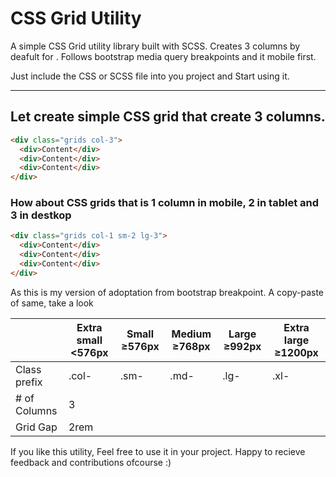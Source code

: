 # CSS Grid Utility 
A simple CSS Grid utility library built with SCSS. Creates 3 columns by deafult for . Follows bootstrap media query breakpoints and it mobile first.

Just include the CSS or SCSS file into you project and Start using it. 

---

## Let create simple CSS grid that create 3 columns.
```html
<div class="grids col-3">
  <div>Content</div>
  <div>Content</div>
  <div>Content</div>
</div>
```

### How about CSS grids that is 1 column in mobile, 2 in tablet and 3 in destkop
```html
<div class="grids col-1 sm-2 lg-3">
  <div>Content</div>
  <div>Content</div>
  <div>Content</div>
</div>
```

As this is my version of adoptation from bootstrap breakpoint. A copy-paste of same, take a look

| | Extra small <576px | Small ≥576px | Medium ≥768px | Large ≥992px | Extra large ≥1200px |
|-|-|-|-|-|-|
| Class prefix | .col- | .sm- | .md- | .lg- | .xl- |
| # of Columns | 3 |
| Grid Gap | 2rem |

If you like this utility, Feel free to use it in your project. Happy to recieve feedback and contributions ofcourse :)

